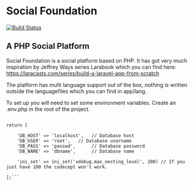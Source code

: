 # Social Foundation

[![Build Status](https://travis-ci.org/jimmitjoo/social-foundation.svg?branch=master)](https://travis-ci.org/jimmitjoo/social-foundation)

## A PHP Social Platform
Social Foundation is a social platform based on PHP. It has got very much inspiration by Jeffrey Ways series Larabook which you can find here: https://laracasts.com/series/build-a-laravel-app-from-scratch

The platform has multi language support out of the box, nothing is written outside the languagefiles which you can find in app/lang.

To set up you will need to set some environment variables. Create an .env.php in the root of the project.
```<?php

return [

    'DB_HOST' => 'localhost',   // Database host
    'DB_USER' => 'root',   // Database username
    'DB_PASS' => 'passwd',      // Database password
    'DB_NAME' => 'dbname',      // Database name

    'ini_set' => ini_set('xdebug.max_nesting_level', 200) // If you just have 100 the codecept won't work.

];```